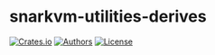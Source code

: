 # snarkvm-utilities-derives

[![Crates.io](https://img.shields.io/crates/v/snarkvm-utilities-derives.svg?color=neon)](https://crates.io/crates/snarkvm-utilities-derives)
[![Authors](https://img.shields.io/badge/authors-Aleo-orange.svg)](../https://aleo.org)
[![License](https://img.shields.io/badge/License-GPLv3-blue.svg)](LICENSE.md)
